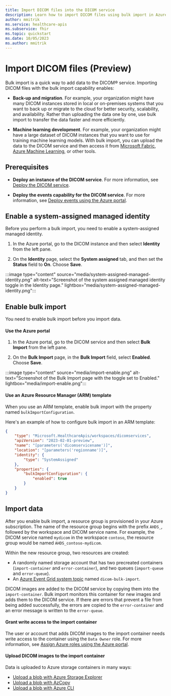 ```yaml
---
title: Import DICOM files into the DICOM service
description: Learn how to import DICOM files using bulk import in Azure Health Data Services
author: mmitrik
ms.service: healthcare-apis
ms.subservice: fhir
ms.topic: quickstart
ms.date: 10/05/2023
ms.author: mmitrik
---
```


# Import DICOM files (Preview)

Bulk import is a quick way to add data to the DICOM&reg; service. Importing DICOM files with the bulk import capability enables:

- **Back-up and migration**. For example, your organization might have many DICOM instances stored in local or on-premises systems that you want to back up or migrate to the cloud for better security, scalability, and availability. Rather than uploading the data one by one, use bulk import to transfer the data faster and more efficiently.

- **Machine learning development**. For example, your organization might have a large dataset of DICOM instances that you want to use for training machine learning models. With bulk import, you can upload the data to the DICOM service and then access it from [Microsoft Fabric](get-started-with-analytics-dicom.md), [Azure Machine Learning](../../machine-learning/overview-what-is-azure-machine-learning.md), or other tools.  

## Prerequisites

- **Deploy an instance of the DICOM service**. For more information, see [Deploy the DICOM service](deploy-dicom-services-in-azure.md).
  
- **Deploy the events capability for the DICOM service**. For more information, see [Deploy events using the Azure portal](../events/events-deploy-portal.md).

## Enable a system-assigned managed identity

Before you perform a bulk import, you need to enable a system-assigned managed identity.

1. In the Azure portal, go to the DICOM instance and then select **Identity** from the left pane.

2. On the **Identity** page, select the **System assigned** tab, and then set the **Status** field to **On**. Choose **Save**.

:::image type="content" source="media/system-assigned-managed-identity.png" alt-text="Screenshot of the system assigned managed identity toggle in the Identity page." lightbox="media/system-assigned-managed-identity.png":::

## Enable bulk import

You need to enable bulk import before you import data.

#### Use the Azure portal

1. In the Azure portal, go to the DICOM service and then select **Bulk Import** from the left pane.

2. On the **Bulk Import** page, in the **Bulk Import** field, select **Enabled**. Choose **Save**.

:::image type="content" source="media/import-enable.png" alt-text="Screenshot of the Bulk Import page with the toggle set to Enabled." lightbox="media/import-enable.png":::

#### Use an Azure Resource Manager (ARM) template

When you use an ARM template, enable bulk import with the property named `bulkImportConfiguration`.

Here's an example of how to configure bulk import in an ARM template:

``` json
{ 
    "type": "Microsoft.HealthcareApis/workspaces/dicomservices", 
    "apiVersion": "2023-02-01-preview", 
    "name": "[parameters('dicomservicename')]", 
    "location": "[parameters('regionname')]", 
    "identity": { 
        "type": "SystemAssigned" 
    }, 
    "properties": { 
        "bulkImportConfiguration": { 
            "enabled": true 
        } 
    } 
} 
```

## Import data

After you enable bulk import, a resource group is provisioned in your Azure subscription. The name of the resource group begins with the prefix `AHDS_`, followed by the workspace and DICOM service name. For example, the DICOM service named `mydicom` in the workspace `contoso`, the resource group would be named `AHDS_contoso-mydicom`.

Within the new resource group, two resources are created:

- A randomly named storage account that has two precreated containers (`import-container` and `error-container`), and two queues (`import-queue` and `error-queue`).
- An [Azure Event Grid system topic](/azure/event-grid/create-view-manage-system-topics) named `dicom-bulk-import`.

DICOM images are added to the DICOM service by copying them into the `import-container`. Bulk import monitors this container for new images and adds them to the DICOM service. If there are errors that prevent a file from being added successfully, the errors are copied to the `error-container` and an error message is written to the `error-queue`.

#### Grant write access to the import container

The user or account that adds DICOM images to the import container needs write access to the container using the `Data Owner` role. For more information, see [Assign Azure roles using the Azure portal](../../role-based-access-control/role-assignments-portal.md).

#### Upload DICOM images to the import container

Data is uploaded to Azure storage containers in many ways:

- [Upload a blob with Azure Storage Explorer](../../storage/blobs/quickstart-storage-explorer.md#upload-blobs-to-the-container) 
- [Upload a blob with AzCopy](../../storage/common/storage-use-azcopy-blobs-upload.md) 
- [Upload a blob with Azure CLI](../../storage/blobs/storage-quickstart-blobs-cli.md#upload-a-blob)

